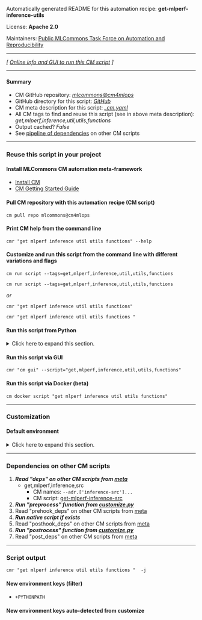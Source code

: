 Automatically generated README for this automation recipe: **get-mlperf-inference-utils**

License: **Apache 2.0**

Maintainers: [Public MLCommons Task Force on Automation and Reproducibility](https://github.com/mlcommons/ck/blob/master/docs/taskforce.md)

---
*[ [Online info and GUI to run this CM script](https://access.cknowledge.org/playground/?action=scripts&name=get-mlperf-inference-utils,e341e5f86d8342e5) ]*

---
#### Summary

* CM GitHub repository: *[mlcommons@cm4mlops](https://github.com/mlcommons/cm4mlops/tree/dev)*
* GitHub directory for this script: *[GitHub](https://github.com/mlcommons/cm4mlops/tree/dev/script/get-mlperf-inference-utils)*
* CM meta description for this script: *[_cm.yaml](_cm.yaml)*
* All CM tags to find and reuse this script (see in above meta description): *get,mlperf,inference,util,utils,functions*
* Output cached? *False*
* See [pipeline of dependencies](#dependencies-on-other-cm-scripts) on other CM scripts


---
### Reuse this script in your project

#### Install MLCommons CM automation meta-framework

* [Install CM](https://access.cknowledge.org/playground/?action=install)
* [CM Getting Started Guide](https://github.com/mlcommons/ck/blob/master/docs/getting-started.md)

#### Pull CM repository with this automation recipe (CM script)

```cm pull repo mlcommons@cm4mlops```

#### Print CM help from the command line

````cmr "get mlperf inference util utils functions" --help````

#### Customize and run this script from the command line with different variations and flags

`cm run script --tags=get,mlperf,inference,util,utils,functions`

`cm run script --tags=get,mlperf,inference,util,utils,functions `

*or*

`cmr "get mlperf inference util utils functions"`

`cmr "get mlperf inference util utils functions " `


#### Run this script from Python

<details>
<summary>Click here to expand this section.</summary>

```python

import cmind

r = cmind.access({'action':'run'
                  'automation':'script',
                  'tags':'get,mlperf,inference,util,utils,functions'
                  'out':'con',
                  ...
                  (other input keys for this script)
                  ...
                 })

if r['return']>0:
    print (r['error'])

```

</details>


#### Run this script via GUI

```cmr "cm gui" --script="get,mlperf,inference,util,utils,functions"```

#### Run this script via Docker (beta)

`cm docker script "get mlperf inference util utils functions" `

___
### Customization

#### Default environment

<details>
<summary>Click here to expand this section.</summary>

These keys can be updated via `--env.KEY=VALUE` or `env` dictionary in `@input.json` or using script flags.


</details>

___
### Dependencies on other CM scripts


  1. ***Read "deps" on other CM scripts from [meta](https://github.com/mlcommons/cm4mlops/tree/dev/script/get-mlperf-inference-utils/_cm.yaml)***
     * get,mlperf,inference,src
       * CM names: `--adr.['inference-src']...`
       - CM script: [get-mlperf-inference-src](https://github.com/mlcommons/cm4mlops/tree/master/script/get-mlperf-inference-src)
  1. ***Run "preprocess" function from [customize.py](https://github.com/mlcommons/cm4mlops/tree/dev/script/get-mlperf-inference-utils/customize.py)***
  1. Read "prehook_deps" on other CM scripts from [meta](https://github.com/mlcommons/cm4mlops/tree/dev/script/get-mlperf-inference-utils/_cm.yaml)
  1. ***Run native script if exists***
  1. Read "posthook_deps" on other CM scripts from [meta](https://github.com/mlcommons/cm4mlops/tree/dev/script/get-mlperf-inference-utils/_cm.yaml)
  1. ***Run "postrocess" function from [customize.py](https://github.com/mlcommons/cm4mlops/tree/dev/script/get-mlperf-inference-utils/customize.py)***
  1. Read "post_deps" on other CM scripts from [meta](https://github.com/mlcommons/cm4mlops/tree/dev/script/get-mlperf-inference-utils/_cm.yaml)

___
### Script output
`cmr "get mlperf inference util utils functions "  -j`
#### New environment keys (filter)

* `+PYTHONPATH`
#### New environment keys auto-detected from customize
